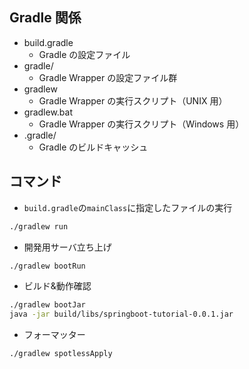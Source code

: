 ## Gradle 関係

- build.gradle
  - Gradle の設定ファイル
- gradle/
  - Gradle Wrapper の設定ファイル群
- gradlew
  - Gradle Wrapper の実行スクリプト（UNIX 用）
- gradlew.bat
  - Gradle Wrapper の実行スクリプト（Windows 用）
- .gradle/
  - Gradle のビルドキャッシュ

## コマンド

- `build.gradle`の`mainClass`に指定したファイルの実行

```bash
./gradlew run
```

- 開発用サーバ立ち上げ

```bash
./gradlew bootRun
```

- ビルド&動作確認

```bash
./gradlew bootJar
java -jar build/libs/springboot-tutorial-0.0.1.jar
```

- フォーマッター

```bash
./gradlew spotlessApply
```

